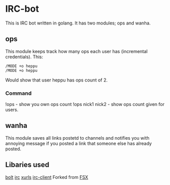 # IRC-bot
This is IRC bot written in golang. It has two modules; ops and wanha.

## ops
This module keeps track how many ops each user has (incremental credentials).
This:
```
/MODE +o heppu
/MODE +o heppu
```
Would show that user heppu has ops count of 2.
### Command
!ops - show you own ops count
!ops nick1 nick2 - show ops count given for users.

## wanha
This module saves all links postetd to channels and notifies you with annoying message if you posted a link that someone else has already posted.

## Libaries used
[bolt](https://github.com/boltdb/bolt)
[irc](https://github.com/sorcix/irc)
[xurls](https://github.com/mvdan/xurls)
[irc-client](https://github.com/heppu/jun) Forked from [FSX](https://github.com/FSX/jun)